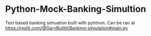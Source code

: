 # Python-Mock-Banking-Simultion

Text based banking simuation built with pyhtnon. Can be ran at https://replit.com/@GaryBuiltit/Banking-simulation#main.py
